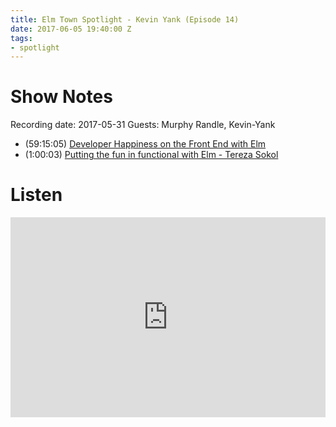 ```yaml
---
title: Elm Town Spotlight - Kevin Yank (Episode 14)
date: 2017-06-05 19:40:00 Z
tags:
- spotlight
---
```


# Show Notes

Recording date: 2017-05-31
Guests: Murphy Randle, Kevin-Yank


- (59:15:05) [Developer Happiness on the Front End with Elm](https://www.youtube.com/watch?v=kuOCx0QeQ5c)
- (1:00:03) [Putting the fun in functional with Elm - Tereza Sokol](https://www.youtube.com/watch?v=a0039_JRAQo)

# Listen
<iframe src="https://cast.rocks/player/6039/Elm-Town-14---Spotlight-on-Kevin-Yank.mp3?episodeTitle=Elm%20Town%20Spotlight%20-%20Kevin%20Yank%20(Episode%2014)&podcastTitle=Elm%20Town&episodeDate=June%205th%2C%202017&imageURL=https%3A%2F%2Fcast.rocks%2Fhosting%2F6039%2Ffeeds%2F8YSE5.jpg&itunesLink=https%3A%2F%2Fitunes.apple.com%2Fus%2Fpodcast%2Felm-town%2Fid1158047037%3Fmt%3D2" style="border: none; min-height: 265px; max-height: 320px; max-width: 558px; min-width: 270px; width: 100%; height: 100%;" scrollbars="no"></iframe>